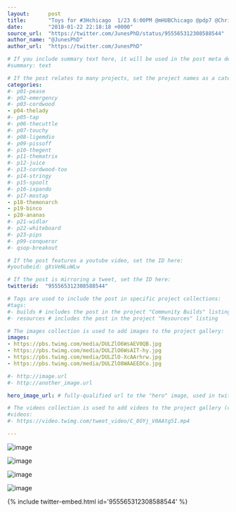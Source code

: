 ```yaml
---
layout:      post
title:       "Toys for #3Hchicago  1/23 6:00PM @mHUBChicago @pdp7 @Chris_Gammell @buildlog #BoldportClub"
date:        "2018-01-22 22:18:18 +0000"
source_url:  "https://twitter.com/JunesPhD/status/955565312308588544"
author_name: "@JunesPhD"
author_url:  "https://twitter.com/JunesPhD"

# If you include summary text here, it will be used in the post meta description instead of an excerpt from the post body
#summary: text

# If the post relates to many projects, set the project names as a categories array:
categories:
#- p01-pease
#- p02-emergency
#- p03-cordwood
- p04-thelady
#- p05-tap
#- p06-thecuttle
#- p07-touchy
#- p08-ligemdio
#- p09-pissoff
#- p10-thegent
#- p11-thematrix
#- p12-juice
#- p13-cordwood-too
#- p14-stringy
#- p15-spoolt
#- p16-ixpando
#- p17-mostap
- p18-themonarch
- p19-binco
- p20-ananas
#- p21-widlar
#- p22-whiteboard
#- p23-pips
#- p99-conqueror
#- qsop-breakout

# If the post features a youtube video, set the ID here:
#youtubeid: gXsVeNLuWLw

# If the post is mirroring a tweet, set the ID here:
twitterid:  "955565312308588544"

# Tags are used to include the post in specific project collections:
#tags:
#- builds # includes the post in the project "Community Builds" listing
#- resources # includes the post in the project "Resources" listing

# The images collection is used to add images to the project gallery:
images:
- https://pbs.twimg.com/media/DULZlO6WsAEV0QB.jpg
- https://pbs.twimg.com/media/DULZlO6WsAIT-hy.jpg
- https://pbs.twimg.com/media/DULZlO-XcAArhrw.jpg
- https://pbs.twimg.com/media/DULZlO8WAAEEDCo.jpg

#- http://image.url
#- http://another_image.url

hero_image_url: # fully-qualified url to the "hero" image, used in twitter cards for example

# The videos collection is used to add videos to the project gallery (currently only mp4):
#videos:
#- https://video.twimg.com/tweet_video/C_8OYj_V0AAtg5I.mp4

---
```


![image](https://pbs.twimg.com/media/DULZlO6WsAEV0QB.jpg)

![image](https://pbs.twimg.com/media/DULZlO6WsAIT-hy.jpg)

![image](https://pbs.twimg.com/media/DULZlO-XcAArhrw.jpg)

![image](https://pbs.twimg.com/media/DULZlO8WAAEEDCo.jpg)

{% include twitter-embed.html id='955565312308588544' %}


